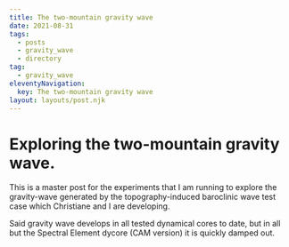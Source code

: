 ```yaml
---
title: The two-mountain gravity wave
date: 2021-08-31
tags:
  - posts
  - gravity_wave
  - directory
tag:
  - gravity_wave
eleventyNavigation:
  key: The two-mountain gravity wave
layout: layouts/post.njk
---
```


Exploring the two-mountain gravity wave.
=================================================================
 
 
 This is a master post for the experiments that I am running to explore the gravity-wave 
 generated by the topography-induced baroclinic wave test case which Christiane and I are developing.
 
 Said gravity wave develops in all tested dynamical cores to date, but in all but the Spectral Element dycore (CAM version)
 it is quickly damped out.
 
 